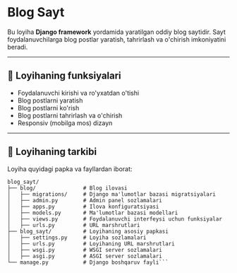 # Blog Sayt

Bu loyiha **Django framework** yordamida yaratilgan oddiy blog saytidir. Sayt foydalanuvchilarga blog postlar yaratish, tahrirlash va o'chirish imkoniyatini beradi.

---

## 🚀 Loyihaning funksiyalari

- Foydalanuvchi kirishi va ro'yxatdan o'tishi
- Blog postlarni yaratish
- Blog postlarni ko'rish
- Blog postlarni tahrirlash va o'chirish
- Responsiv (mobilga mos) dizayn

---

## 📂 Loyihaning tarkibi

Loyiha quyidagi papka va fayllardan iborat:

```plaintext
blog_sayt/
├── blog/               # Blog ilovasi
│   ├── migrations/     # Django ma'lumotlar bazasi migratsiyalari
│   ├── admin.py        # Admin panel sozlamalari
│   ├── apps.py         # Ilova konfiguratsiyasi
│   ├── models.py       # Ma'lumotlar bazasi modellari
│   ├── views.py        # Foydalanuvchi interfeysi uchun funksiyalar
│   ├── urls.py         # URL marshrutlari
├── blog_sayt/          # Loyihaning asosiy papkasi
│   ├── settings.py     # Loyiha sozlamalari
│   ├── urls.py         # Loyihaning URL marshrutlari
│   ├── wsgi.py         # WSGI server sozlamalari
│   ├── asgi.py         # ASGI server sozlamalari
└── manage.py           # Django boshqaruv fayli```
